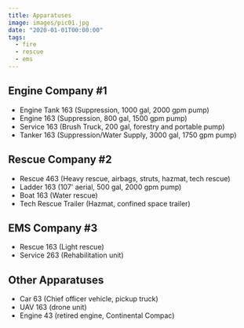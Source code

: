 ```yaml
---
title: Apparatuses
image: images/pic01.jpg
date: "2020-01-01T00:00:00"
tags:
  - fire
  - rescue
  - ems
---
```


<!-- more -->

## Engine Company \#1

* Engine Tank 163 (Suppression, 1000 gal, 2000 gpm pump)
* Engine 163 (Suppression, 800 gal, 1500 gpm pump)
* Service 163 (Brush Truck, 200 gal, forestry and portable pump)
* Tanker 163 (Suppression/Water Supply, 3000 gal, 1750 gpm pump)

## Rescue Company \#2

* Rescue 463 (Heavy rescue, airbags, struts, hazmat, tech rescue)
* Ladder 163 (107' aerial, 500 gal, 2000 gpm pump)
* Boat 163 (Water rescue)
* Tech Rescue Trailer (Hazmat, confined space trailer)

## EMS Company \#3

* Rescue 163 (Light rescue)
* Service 263 (Rehabilitation unit)

## Other Apparatuses

* Car 63 (Chief officer vehicle, pickup truck)
* UAV 163 (drone unit)
* Engine 43 (retired engine, Continental Compac)

